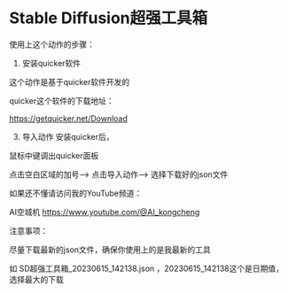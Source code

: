 # Stable Diffusion超强工具箱

使用上这个动作的步骤：

1. 安装quicker软件

这个动作是基于quicker软件开发的

quicker这个软件的下载地址：

https://getquicker.net/Download


3. 导入动作
安装quicker后，

鼠标中键调出quicker面板

点击空白区域的加号-->
点击导入动作-->
选择下载好的json文件


如果还不懂请访问我的YouTube频道：

AI空城机
https://www.youtube.com/@AI_kongcheng

注意事项：

尽量下载最新的json文件，确保你使用上的是我最新的工具

如 SD超强工具箱_20230615_142138.json ，20230615_142138这个是日期值，选择最大的下载
